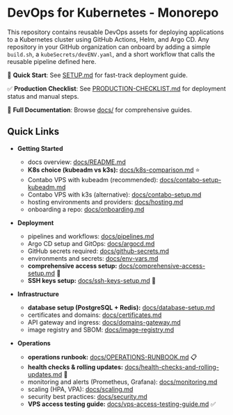 DevOps for Kubernetes - Monorepo
=================================

This repository contains reusable DevOps assets for deploying applications to a Kubernetes cluster using GitHub Actions, Helm, and Argo CD. Any repository in your GitHub organization can onboard by adding a simple `build.sh`, a `kubeSecrets/devENV.yaml`, and a short workflow that calls the reusable pipeline defined here.

🚀 **Quick Start**: See [SETUP.md](SETUP.md) for fast-track deployment guide.

✅ **Production Checklist**: See [PRODUCTION-CHECKLIST.md](PRODUCTION-CHECKLIST.md) for deployment status and manual steps.

📖 **Full Documentation**: Browse [docs/](docs/README.md) for comprehensive guides.

Quick Links
-----------
- **Getting Started**
  - docs overview: [docs/README.md](docs/README.md)
  - **K8s choice (kubeadm vs k3s):** [docs/k8s-comparison.md](docs/k8s-comparison.md) ⭐
  - Contabo VPS with kubeadm (recommended): [docs/contabo-setup-kubeadm.md](docs/contabo-setup-kubeadm.md)
  - Contabo VPS with k3s (alternative): [docs/contabo-setup.md](docs/contabo-setup.md)
  - hosting environments and providers: [docs/hosting.md](docs/hosting.md)
  - onboarding a repo: [docs/onboarding.md](docs/onboarding.md)

- **Deployment**
  - pipelines and workflows: [docs/pipelines.md](docs/pipelines.md)
  - Argo CD setup and GitOps: [docs/argocd.md](docs/argocd.md)
  - GitHub secrets required: [docs/github-secrets.md](docs/github-secrets.md)
  - environments and secrets: [docs/env-vars.md](docs/env-vars.md)
  - **comprehensive access setup:** [docs/comprehensive-access-setup.md](docs/comprehensive-access-setup.md) 🔐
  - **SSH keys setup:** [docs/ssh-keys-setup.md](docs/ssh-keys-setup.md) 🔑

- **Infrastructure**
  - **database setup (PostgreSQL + Redis):** [docs/database-setup.md](docs/database-setup.md)
  - certificates and domains: [docs/certificates.md](docs/certificates.md)
  - API gateway and ingress: [docs/domains-gateway.md](docs/domains-gateway.md)
  - image registry and SBOM: [docs/image-registry.md](docs/image-registry.md)

- **Operations**
  - **operations runbook:** [docs/OPERATIONS-RUNBOOK.md](docs/OPERATIONS-RUNBOOK.md) 📋
  - **health checks & rolling updates:** [docs/health-checks-and-rolling-updates.md](docs/health-checks-and-rolling-updates.md) 🔄
  - monitoring and alerts (Prometheus, Grafana): [docs/monitoring.md](docs/monitoring.md)
  - scaling (HPA, VPA): [docs/scaling.md](docs/scaling.md)
  - security best practices: [docs/security.md](docs/security.md)
  - **VPS access testing guide:** [docs/vps-access-testing-guide.md](docs/vps-access-testing-guide.md) ✅


